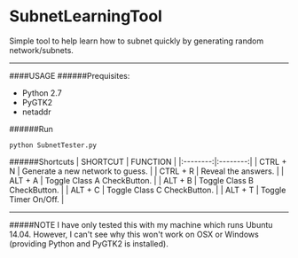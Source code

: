 # SubnetLearningTool

Simple tool to help learn how to subnet quickly by generating random network/subnets.

---

####USAGE
######Prequisites:
- Python 2.7
- PyGTK2
- netaddr

######Run
```
python SubnetTester.py
```

######Shortcuts
| SHORTCUT | FUNCTION |
|:--------:|:--------:|
| CTRL + N | Generate a new network to guess. |
| CTRL + R | Reveal the answers.              |
| ALT + A  | Toggle Class A CheckButton.      |
| ALT + B  | Toggle Class B CheckButton.      |
| ALT + C  | Toggle Class C CheckButton.      |
| ALT + T  | Toggle Timer On/Off.             |

---
#####NOTE
I have only tested this with my machine which runs Ubuntu 14.04. However, I can't see why this won't
work on OSX or Windows (providing Python and PyGTK2 is installed).